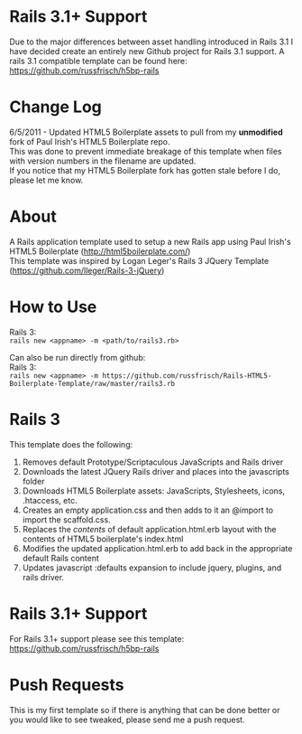 Rails 3.1+ Support
===================
Due to the major differences between asset handling introduced in Rails 3.1 I have decided create an entirely new Github project for Rails 3.1 support. A rails 3.1 compatible template can be found here: https://github.com/russfrisch/h5bp-rails

Change Log
===========
6/5/2011 - Updated HTML5 Boilerplate assets to pull from my <b>unmodified</b> fork of Paul Irish's HTML5 Boilerplate repo.<br>
 This was done to prevent immediate breakage of this template when files with version numbers in the filename are updated.<br>
 If you notice that my HTML5 Boilerplate fork has gotten stale before I do, please let me know.

About
======
A Rails application template used to setup a new Rails app using Paul Irish's HTML5 Boilerplate (http://html5boilerplate.com/)<br>
This template was inspired by Logan Leger's Rails 3 JQuery Template (https://github.com/lleger/Rails-3-jQuery)

How to Use
===========
Rails 3:<br> 
`rails new <appname> -m <path/to/rails3.rb>`<br>

Can also be run directly from github:<br>
Rails 3:<br>
`rails new <appname> -m https://github.com/russfrisch/Rails-HTML5-Boilerplate-Template/raw/master/rails3.rb`<br>

Rails 3
================
This template does the following:

1.  Removes default Prototype/Scriptaculous JavaScripts and Rails driver
2.  Downloads the latest JQuery Rails driver and places into the javascripts folder
3.  Downloads HTML5 Boilerplate assets: JavaScripts, Stylesheets, icons, .htaccess, etc.
4.  Creates an empty application.css and then adds to it an @import to import the scaffold.css.
5.  Replaces the <i>contents</i> of default application.html.erb layout with the contents of HTML5 boilerplate's index.html
6.  Modifies the updated application.html.erb to add back in the appropriate default Rails content 
7.  Updates javascript :defaults expansion to include jquery, plugins, and rails driver.

Rails 3.1+ Support
===================
For Rails 3.1+ support please see this template: https://github.com/russfrisch/h5bp-rails

Push Requests
==============
This is my first template so if there is anything that can be done better or you would like to see tweaked, please send me a push request.

